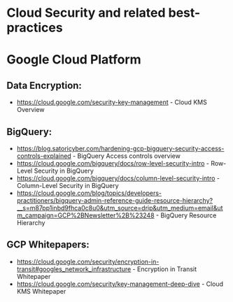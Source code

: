 # Cloud Security and related best-practices

# Google Cloud Platform
## Data Encryption:
* https://cloud.google.com/security-key-management - Cloud KMS Overview

## BigQuery:
* https://blog.satoricyber.com/hardening-gcp-bigquery-security-access-controls-explained - BigQuery Access controls overview
* https://cloud.google.com/bigquery/docs/row-level-security-intro - Row-Level Security in BigQuery
* https://cloud.google.com/bigquery/docs/column-level-security-intro - Column-Level Security in BigQuery
* https://cloud.google.com/blog/topics/developers-practitioners/bigquery-admin-reference-guide-resource-hierarchy?__s=m87pp1inbd9fhca0c8u0&utm_source=drip&utm_medium=email&utm_campaign=GCP%2BNewsletter%2B%23248 - BigQuery Resource Hierarchy


## GCP Whitepapers:
* https://cloud.google.com/security/encryption-in-transit#googles_network_infrastructure - Encryption in Transit Whitepaper
* https://cloud.google.com/security/key-management-deep-dive - Cloud KMS Whitepaper
